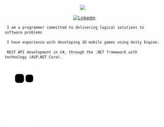 <p align="center"><img width=50% src="https://media.giphy.com/media/IThjAlJnD9WNO/giphy.gif"></p>
 
 <p align="center">
    &nbsp;&nbsp;&nbsp;
    <a href="https://www.youtube.com/c/ÁreadaProgramação"><img alt="Linkedin" src="https://img.shields.io/youtube/channel/subscribers/UCXKSo8RSfVmrawXleZ-_arg?style=social"></a><a href="https://www.linkedin.com/in/alfredo1995/" target="_blank"></a>&nbsp;
</p>     
      
     I am a programmer committed to delivering logical solutions to software problems 
     
     I have experience with developing 2D mobile games using Unity Engine.
     
     REST API development in C#, through the .NET framework with technology (ASP.NET Core).

![snake gif](https://github.com/alfredo1995/alfredo1995/blob/output/github-contribution-grid-snake.svg)





